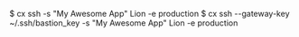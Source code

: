 <!-- layout:code post: ssh_example -->


$ cx ssh -s "My Awesome App" Lion -e production
$ cx ssh --gateway-key ~/.ssh/bastion_key  -s "My Awesome App" Lion -e production
